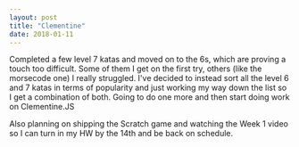 ```yaml
---
layout: post
title: "Clementine"
date: 2018-01-11
---
```


Completed a few level 7 katas and moved on to the 6s, which are proving a touch too difficult. Some of them I get on the first try, others (like the morsecode one) I really struggled. I've decided to instead sort all the level 6 and 7 katas in terms of popularity and just working my way down the list so I get a combination of both. Going to do one more and then start doing work on Clementine.JS

Also planning on shipping the Scratch game and watching the Week 1 video so I can turn in my HW by the 14th and be back on schedule.